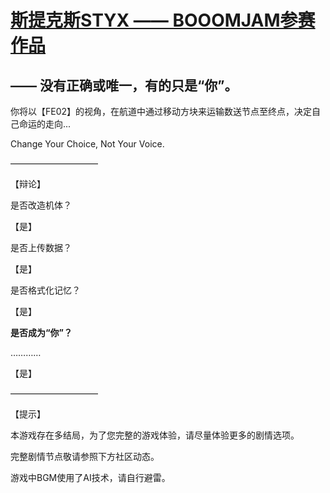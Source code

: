 # [斯提克斯STYX —— BOOOMJAM参赛作品](https://www.gcores.com/games/133598)
## —— 没有正确或唯一，有的只是“你”。

你将以【FE02】的视角，在航道中通过移动方块来运输数送节点至终点，决定自己命运的走向...

Change Your Choice, Not Your Voice.

——————————

【辩论】

是否改造机体？

【是】

是否上传数据？

【是】

是否格式化记忆？

【是】

**是否成为“你”？**

…………

【是】

——————————

【提示】

本游戏存在多结局，为了您完整的游戏体验，请尽量体验更多的剧情选项。

完整剧情节点敬请参照下方社区动态。

游戏中BGM使用了AI技术，请自行避雷。

